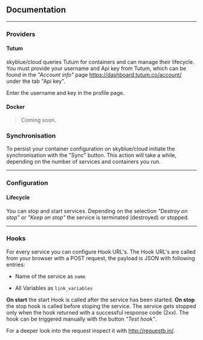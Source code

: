 ## Documentation

* * * 

### Providers

#### Tutum
skyblue/cloud queries Tutum for containers and can manage their lifecycle. You must provide your username and Api key from Tutum, which can be found in the *"Account info"* page <https://dashboard.tutum.co/account/> under the tab "Api key".

Enter the username and key in the profile page.

#### Docker

> Coming soon.

### Synchronisation
To persist your container configuration on skyblue/cloud initiate the synchronisation with the "Sync" button. This action will take a while, depending on the number of services and containers you run.

* * * 

### Configuration

#### Lifecycle
You can stop and start services. Depending on the selection *"Destroy on stop"* or *"Keep on stop"* the service is terminated (destroyed) or stopped. 

* * * 

### Hooks
For every service you can configure Hook URL's. The Hook URL's are called from your browser with a POST request, the payload is JSON with following entries:

* Name of the service as `name`

* All Variables as `link_variables`

**On start** the start Hook is called after the service has been started. **On stop** the stop hook is called before stoping the service. The service gets stopped only when the hook returned with a successful response code (2xx). The hook can be triggered manually with the button *"Test hook"*.

For a deeper look into the request inspect it with <http://requestb.in/>.
